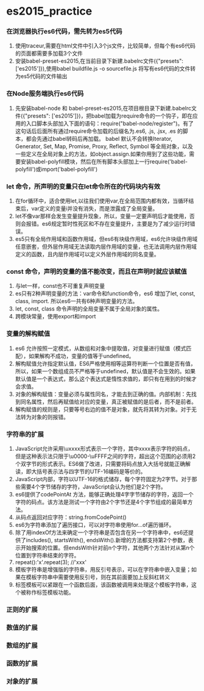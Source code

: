 # es2015_practice
### 在浏览器执行es6代码，需先转为es5代码
1. 使用traceur,需要在html文件中引入3个js文件，比较简单，但每个有es6代码的页面都需要多加载3个文件
2. 安装babel-preset-es2015,在当前目录下新建.babelrc文件({"presets": ['es2015']}),使用babel buildfile.js -o sourcefile.js 将写有es6代码的文件转为es5代码的文件输出

### 在Node服务端执行es6代码
1. 先安装babel-node 和 babel-preset-es2015,在项目根目录下新建.babelrc文件({"presets": ['es2015']})，把babel加载为require命令的一个钩子，即在应用的入口脚本头部加入下面的语句：require("babel-node/register")。有了这句话后后面所有通过require命令加载的后缀名为.es6, .js, .jsx, .es 的脚本，都会先通过babel转码后再加载。
babel 默认不会转换Iterator, Generator, Set, Map, Promise, Proxy, Reflect, Symbol 等全局对象，以及一些定义在全局对象上的方法，如object.assign.如果你用到了这些功能，需要安装babel-polyfill模块，然后在所有脚本头部加上一行require('babel-polyfill')或import('babel-polyfill')

### let 命令，所声明的变量只在let命令所在的代码块内有效
1. 在for循环中，适合使用let,以往我们使用var,在全局范围内都有效，当循环结束后，var定义的变量i并没有消失，而是泄露成了全局变量。
2. let不像var那样会发生变量提升现象，所以，变量一定要声明后才能使用，否则会报错。es6规定暂时性死区和不存在变量提升，主要是为了减少运行时错误。
3. es5只有全局作用域和函数作用域，但es6有块级作用域，es6允许块级作用域任意嵌套，但外层作用域无法读取内层作用域的变量，也无法调用内层作用域定义的函数，且内层作用域可以定义外层作用域的同名变量。

### const 命令，声明的变量的值不能改变，而且在声明时就应该赋值
1. 与let一样，const也不可重复声明变量
2. es只有2种声明变量的方法：var命令和function命令，es6 增加了let, const, class, import. 所以es6一共有6种声明变量的方法。
3. let, const, class 命令声明的全局变量不属于全局对象的属性。
4. 跨模块常量，使用export和import

### 变量的解构赋值
1. es6 允许按照一定模式，从数组和对象中提取值，对变量进行赋值（模式匹配），如果解构不成功，变量的值等于undefined。
2. 解构赋值允许指定默认值，ES6严格使用相等运算符判断一个位置是否有值，所以，如果一个数组成员不严格等于undefined，默认值是不会生效的。如果默认值是一个表达式，那么这个表达式是惰性求值的，即只有在用到的时候才会求值。
3. 对象的解构赋值：变量必须与属性同名，才能去到正确的值。内部机制：先找到同名属性，然后再赋值给对应的变量，真正被赋值的是后者，而不是前者。
4. 解构赋值的规则是，只要等号右边的值不是对象，就先将其转为对象。对于无法转为对象的则报错。

### 字符串的扩展
1. JavaScript允许采用\uxxxx形式表示一个字符，其中xxxx表示字符的码点，但是这种表示法只限于\u0000-\uFFFF之间的字符，超出这个范围的必须用2个双字节的形式表示。ES6做了改进，只需要将码点放入大括号就能正确解读，即大括号表示法与四字节的UTF-16编码是等价的。
2. JavaScript内部，字符以UTF-16的格式储存，每个字符固定为2字节。对于那些需要4个字节储存的字符，JavaScript会认为他们是2个字符。
3. es6提供了codePointAt 方法，能够正确处理4字字节储存的字符，返回一个字符的码点。该方法是测试一个字符由2个字节还是4个字节组成的最简单方法。
4. 从码点返回对应字符：string.fromCodePoint()
5. es6为字符串添加了遍历接口，可以对字符串使用for...of遍历循环。
6. 除了用indexOf方法来确定一个字符串是否包含在另一个字符串中，es6还提供了includes(), startsWith(), endsWith().新增的方法都支持第2个参数，表示开始搜索的位置。但endsWith针对前n个字符，其他两个方法针对从第n个位置到字符串结束的字符。
7. repeat():'x'.repeat(3); //'xxx'
8. 模板字符串是增强版的字符串，用反引号表示，可以在字符串中嵌入变量；如果在模板字符串中需要使用反引号，则在其前面要加上反斜杠转义
9. 标签模板可以紧跟在一个函数后面，该函数被调用来处理这个模板字符串，这个被称作标签模板功能。

### 正则的扩展

### 数值的扩展

### 数组的扩展

### 函数的扩展

### 对象的扩展
